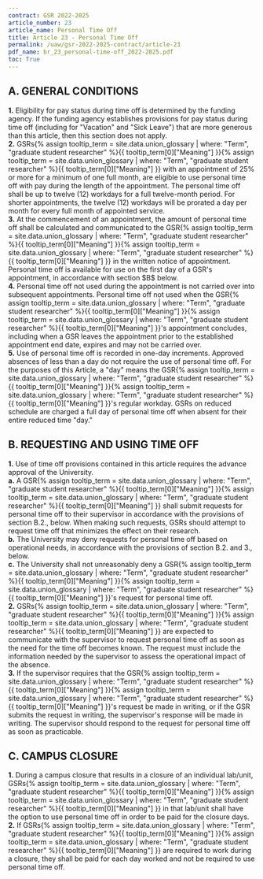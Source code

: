 ```yaml
---
contract: GSR 2022-2025
article_number: 23
article_name: Personal Time Off
title: Article 23 - Personal Time Off
permalink: /uaw/gsr-2022-2025-contract/article-23
pdf_name: br_23_personal-time-off_2022-2025.pdf
toc: True
---
```



## A. GENERAL CONDITIONS 

<div class="lvl2"><b>1.</b> Eligibility for pay status during time off is determined by the funding agency. If the funding agency establishes provisions for pay status during time off (including for "Vacation" and "Sick Leave") that are more generous than this article, then this section does not apply.</div>
<div class="lvl2"><b>2.</b> <span class="tooltip"><span class="tooltip">GSRs<span class="tooltip-text">{% assign tooltip_term = site.data.union_glossary | where: "Term", "graduate student researcher" %}{{ tooltip_term[0]["Meaning"] }}</span></span><span class="tooltip-text">{% assign tooltip_term = site.data.union_glossary | where: "Term", "graduate student researcher" %}{{ tooltip_term[0]["Meaning"] }}</span></span> with an appointment of 25% or more for a minimum of one full month, are eligible to use personal time off with pay during the length of the appointment. The personal time off shall be up to twelve (12) workdays for a full twelve-month period. For shorter appointments, the twelve (12) workdays will be prorated a day per month for every full month of appointed service.</div>
<div class="lvl2"><b>3.</b> At the commencement of an appointment, the amount of personal time off shall be calculated and communicated to the <span class="tooltip"><span class="tooltip">GSR<span class="tooltip-text">{% assign tooltip_term = site.data.union_glossary | where: "Term", "graduate student researcher" %}{{ tooltip_term[0]["Meaning"] }}</span></span><span class="tooltip-text">{% assign tooltip_term = site.data.union_glossary | where: "Term", "graduate student researcher" %}{{ tooltip_term[0]["Meaning"] }}</span></span> in the written notice of appointment. Personal time off is available for use on the first day of a GSR's appointment, in accordance with section $B$ below.</div>
<div class="lvl2"><b>4.</b> Personal time off not used during the appointment is not carried over into subsequent appointments. Personal time off not used when the <span class="tooltip"><span class="tooltip">GSR<span class="tooltip-text">{% assign tooltip_term = site.data.union_glossary | where: "Term", "graduate student researcher" %}{{ tooltip_term[0]["Meaning"] }}</span></span><span class="tooltip-text">{% assign tooltip_term = site.data.union_glossary | where: "Term", "graduate student researcher" %}{{ tooltip_term[0]["Meaning"] }}</span></span>'s appointment concludes, including when a GSR leaves the appointment prior to the established appointment end date, expires and may not be carried over.</div>
<div class="lvl2"><b>5.</b> Use of personal time off is recorded in one-day increments. Approved absences of less than a day do not require the use of personal time off. For the purposes of this Article, a "day" means the <span class="tooltip"><span class="tooltip">GSR<span class="tooltip-text">{% assign tooltip_term = site.data.union_glossary | where: "Term", "graduate student researcher" %}{{ tooltip_term[0]["Meaning"] }}</span></span><span class="tooltip-text">{% assign tooltip_term = site.data.union_glossary | where: "Term", "graduate student researcher" %}{{ tooltip_term[0]["Meaning"] }}</span></span>'s regular workday. GSRs on reduced schedule are charged a full day of personal time off when absent for their entire reduced time "day."</div>

## B. REQUESTING AND USING TIME OFF

<div class="lvl2"><b>1.</b> Use of time off provisions contained in this article requires the advance approval of the University.</div>
<div class="lvl3"><b>a.</b> A <span class="tooltip"><span class="tooltip">GSR<span class="tooltip-text">{% assign tooltip_term = site.data.union_glossary | where: "Term", "graduate student researcher" %}{{ tooltip_term[0]["Meaning"] }}</span></span><span class="tooltip-text">{% assign tooltip_term = site.data.union_glossary | where: "Term", "graduate student researcher" %}{{ tooltip_term[0]["Meaning"] }}</span></span> shall submit requests for personal time off to their supervisor in accordance with the provisions of section B.2., below. When making such requests, GSRs should attempt to request time off that minimizes the effect on their research.</div>
<div class="lvl3"><b>b.</b> The University may deny requests for personal time off based on operational needs, in accordance with the provisions of section B.2. and 3., below.</div>
<div class="lvl3"><b>c.</b> The University shall not unreasonably deny a <span class="tooltip"><span class="tooltip">GSR<span class="tooltip-text">{% assign tooltip_term = site.data.union_glossary | where: "Term", "graduate student researcher" %}{{ tooltip_term[0]["Meaning"] }}</span></span><span class="tooltip-text">{% assign tooltip_term = site.data.union_glossary | where: "Term", "graduate student researcher" %}{{ tooltip_term[0]["Meaning"] }}</span></span>'s request for personal time off.</div>
<div class="lvl2"><b>2.</b> <span class="tooltip"><span class="tooltip">GSRs<span class="tooltip-text">{% assign tooltip_term = site.data.union_glossary | where: "Term", "graduate student researcher" %}{{ tooltip_term[0]["Meaning"] }}</span></span><span class="tooltip-text">{% assign tooltip_term = site.data.union_glossary | where: "Term", "graduate student researcher" %}{{ tooltip_term[0]["Meaning"] }}</span></span> are expected to communicate with the supervisor to request personal time off as soon as the need for the time off becomes known. The request must include the information needed by the supervisor to assess the operational impact of the absence.</div>
<div class="lvl2"><b>3.</b> If the supervisor requires that the <span class="tooltip"><span class="tooltip">GSR<span class="tooltip-text">{% assign tooltip_term = site.data.union_glossary | where: "Term", "graduate student researcher" %}{{ tooltip_term[0]["Meaning"] }}</span></span><span class="tooltip-text">{% assign tooltip_term = site.data.union_glossary | where: "Term", "graduate student researcher" %}{{ tooltip_term[0]["Meaning"] }}</span></span>'s request be made in writing, or if the GSR submits the request in writing, the supervisor's response will be made in writing. The supervisor should respond to the request for personal time off as soon as practicable.</div>

## C. CAMPUS CLOSURE

<div class="lvl2"><b>1.</b> During a campus closure that results in a closure of an individual lab/unit, <span class="tooltip"><span class="tooltip">GSRs<span class="tooltip-text">{% assign tooltip_term = site.data.union_glossary | where: "Term", "graduate student researcher" %}{{ tooltip_term[0]["Meaning"] }}</span></span><span class="tooltip-text">{% assign tooltip_term = site.data.union_glossary | where: "Term", "graduate student researcher" %}{{ tooltip_term[0]["Meaning"] }}</span></span> in that lab/unit shall have the option to use personal time off in order to be paid for the closure days.</div>
<div class="lvl2"><b>2.</b> If <span class="tooltip"><span class="tooltip">GSRs<span class="tooltip-text">{% assign tooltip_term = site.data.union_glossary | where: "Term", "graduate student researcher" %}{{ tooltip_term[0]["Meaning"] }}</span></span><span class="tooltip-text">{% assign tooltip_term = site.data.union_glossary | where: "Term", "graduate student researcher" %}{{ tooltip_term[0]["Meaning"] }}</span></span> are required to work during a closure, they shall be paid for each day worked and not be required to use personal time off.</div>
